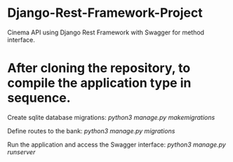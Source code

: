 # Django-Rest-Framework-Project
Cinema API using Django Rest Framework with Swagger for method interface.

# After cloning the repository, to compile the application type in sequence.

Create sqlite database migrations:
*python3 manage.py makemigrations*

Define routes to the bank:
*python3 manage.py migrations*

Run the application and access the Swagger interface:
*python3 manage.py runserver*
